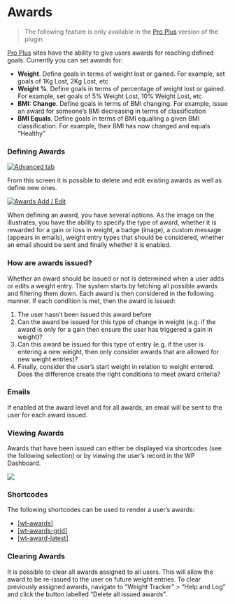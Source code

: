 # Awards
> The following feature is only available in the [Pro Plus](/upgrade.html)  version of the plugin.

[Pro Plus](https://weight.yeken.uk/upgrade-to-pro/)  sites have the ability to give users awards for reaching defined goals. Currently you can set awards for:

-   **Weight**. Define goals in terms of weight lost or gained. For example, set goals of 1Kg Lost, 2Kg Lost, etc
-   **Weight %**. Define goals in terms of percentage of weight lost or gained. For example, set goals of 5% Weight Lost, 10% Weight Lost, etc
-   **BMI: Change.** Define goals in terms of BMI changing. For example, issue an award for someone’s BMI decreasing in terms of classification
-   **BMI Equals**. Define goals in terms of BMI equalling a given BMI classification. For example, their BMI has now changed and equals “Healthy”

### Defining Awards

[![Advanced tab](/assets/images/awards-list-small.png)](/assets/images/awards-list.png)

From this screen it is possible to delete and edit existing awards as well as define new ones.

[![Awards Add / Edit](/assets/images/awards-add-edit-small.png)](/assets/images/awards-add-edit.png)

When defining an award, you have several options. As the image on the illustrates, you have the ability to specify the type of award, whether it is rewarded for a gain or loss in weight, a badge (image), a custom message (appears in emails), weight entry types that should be considered, whether an email should be sent and finally whether it is enabled.

### How are awards issued?

Whether an award should be issued or not is determined when a user adds or edits a weight entry. The system starts by fetching all possible awards and filtering them down. Each award is then considered in the following manner. If each condition is met, then the award is issued:

1.  The user hasn’t been issued this award before
2.  Can the award be issued for this type of change in weight (e.g. if the award is only for a gain then ensure the user has triggered a gain in weight)?
3.  Can this award be issued for this type of entry (e.g. if the user is entering a new weight, then only consider awards that are allowed for new weight entries)?
4.  Finally, consider the user’s start weight in relation to weight entered. Does the difference create the right conditions to meet award criteria?

### Emails

If enabled at the award level and for all awards, an email will be sent to the user for each award issued.

### Viewing Awards

Awards that have been issued can either be displayed via shortcodes (see the following selection) or by viewing the user’s record in the WP Dashboard.

[![](/assets/images/awards-example-small.png)](/assets/images/awards-example.png)

### Shortcodes

The following shortcodes can be used to render a user’s awards:

-   [[wt-awards]](https://weight.yeken.uk/shortcodes/?section=wlt-awards)
-   [[wt-awards-grid]](https://weight.yeken.uk/section/wlt-awards-grid/)
-   [[wt-award-latest]](https://weight.yeken.uk/shortcodes/?section=wlt-awards-latest)

### Clearing Awards

It is possible to clear all awards assigned to all users. This will allow the award to be re-issued to the user on future weight entries. To clear previously assigned awards, navigate to “Weight Tracker” > “Help and Log” and click the button labelled “Delete all issued awards”.
